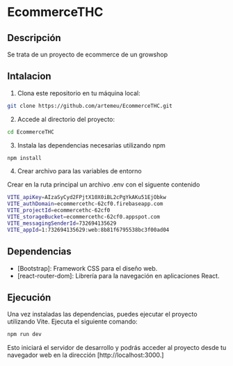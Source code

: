 # EcommerceTHC

## Descripción

Se trata de un proyecto de ecommerce de un growshop

## Intalacion

1. Clona este repositorio en tu máquina local:

```sh
git clone https://github.com/artemeu/EcommerceTHC.git
```

2. Accede al directorio del proyecto:

```sh
cd EcommerceTHC
```

3. Instala las dependencias necesarias utilizando npm

```sh
npm install
```

4. Crear archivo para las variables de entorno

Crear en la ruta principal un archivo .env con el siguente contenido
```sh
VITE_apiKey=AIzaSyCyd2FPjtX10X0iBL2cPgYkAKu51EjObkw
VITE_authDomain=ecommercethc-62cf0.firebaseapp.com
VITE_projectId=ecommercethc-62cf0
VITE_storageBucket=ecommercethc-62cf0.appspot.com
VITE_messagingSenderId=732694135629
VITE_appId=1:732694135629:web:8b81f6795538bc3f00ad04
```

## Dependencias

- [Bootstrap]: Framework CSS para el diseño web.
- [react-router-dom]: Librería para la navegación en aplicaciones React.

## Ejecución

Una vez instaladas las dependencias, puedes ejecutar el proyecto utilizando Vite. Ejecuta el siguiente comando:

```sh
npm run dev
```

Esto iniciará el servidor de desarrollo y podrás acceder al proyecto desde tu navegador web en la dirección [http://localhost:3000.]

